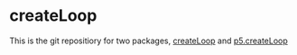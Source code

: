 # createLoop


This is the git repositiory for two packages, [createLoop](createLoop/README.md) and [p5.createLoop](p5.createLoop/README.md)